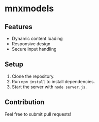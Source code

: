 # mnxmodels

## Features
- Dynamic content loading
- Responsive design
- Secure input handling

## Setup
1. Clone the repository.
2. Run `npm install` to install dependencies.
3. Start the server with `node server.js`.

## Contribution
Feel free to submit pull requests!